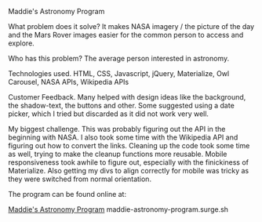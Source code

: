 Maddie's Astronomy Program

What problem does it solve?
It makes NASA imagery / the picture of the day and the Mars Rover images easier for the common person to access and explore.

Who has this problem?
The average person interested in astronomy.

Technologies used.
HTML, CSS, Javascript, jQuery, Materialize, Owl Carousel, NASA APIs, Wikipedia APIs

Customer Feedback.
Many helped with design ideas like the background, the shadow-text, the buttons and other. Some suggested using a date picker, which I tried but discarded as it did not work very well.

My biggest challenge.
This was probably figuring out the API in the beginning with NASA. I also took some time with the Wikipedia API and figuring out how to convert the links. Cleaning up the code took some time as well, trying to make the cleanup functions more reusable.
Mobile responsiveness took awhile to figure out, especially with the finickiness of Materialize. Also getting my divs to align correctly for mobile was tricky as they were switched from normal orientation.

The program can be found online at:

[Maddie's Astronomy Program](http://maddie-astronomy-program.surge.sh)
maddie-astronomy-program.surge.sh
